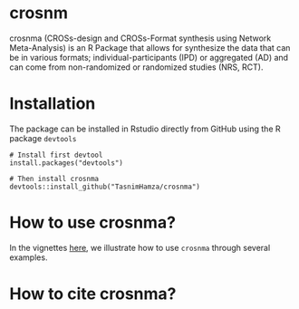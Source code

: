 # crosnm
crosnma (CROSs-design and CROSs-Format synthesis using Network Meta-Analysis) is an R Package that allows for synthesize the data that can be in various formats; individual-participants (IPD) or aggregated (AD) and can come from non-randomized or randomized studies (NRS, RCT).
# Installation
The package can be installed in Rstudio directly from GitHub using the R package `devtools` 
```
# Install first devtool
install.packages("devtools")

# Then install crosnma
devtools::install_github("TasnimHamza/crosnma")
```
# How to use crosnma?
In the vignettes [here](https://docs.github.com/en/github/writing-on-github/getting-started-with-writing-and-formatting-on-github/basic-writing-and-formatting-syntax), we illustrate how to use `crosnma` through several examples.
# How to cite crosnma?


